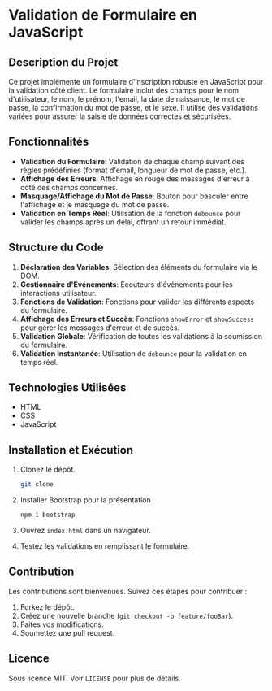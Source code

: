 # Validation de Formulaire en JavaScript

## Description du Projet

Ce projet implémente un formulaire d'inscription robuste en JavaScript pour la validation côté client. Le formulaire inclut des champs pour le nom d'utilisateur, le nom, le prénom, l'email, la date de naissance, le mot de passe, la confirmation du mot de passe, et le sexe. Il utilise des validations variées pour assurer la saisie de données correctes et sécurisées.

## Fonctionnalités

- **Validation du Formulaire**: Validation de chaque champ suivant des règles prédéfinies (format d'email, longueur de mot de passe, etc.).
- **Affichage des Erreurs**: Affichage en rouge des messages d'erreur à côté des champs concernés.
- **Masquage/Affichage du Mot de Passe**: Bouton pour basculer entre l'affichage et le masquage du mot de passe.
- **Validation en Temps Réel**: Utilisation de la fonction `debounce` pour valider les champs après un délai, offrant un retour immédiat.

## Structure du Code

1. **Déclaration des Variables**: Sélection des éléments du formulaire via le DOM.
2. **Gestionnaire d'Événements**: Écouteurs d'événements pour les interactions utilisateur.
3. **Fonctions de Validation**: Fonctions pour valider les différents aspects du formulaire.
4. **Affichage des Erreurs et Succès**: Fonctions `showError` et `showSuccess` pour gérer les messages d'erreur et de succès.
5. **Validation Globale**: Vérification de toutes les validations à la soumission du formulaire.
6. **Validation Instantanée**: Utilisation de `debounce` pour la validation en temps réel.

## Technologies Utilisées

- HTML
- CSS
- JavaScript

## Installation et Exécution

1. Clonez le dépôt.

    ```bash
    git clone
    ````

2. Installer Bootstrap pour la présentation

    ```bash
    npm i bootstrap
    ````

3. Ouvrez `index.html` dans un navigateur.
4. Testez les validations en remplissant le formulaire.

## Contribution

Les contributions sont bienvenues. Suivez ces étapes pour contribuer :

1. Forkez le dépôt.
2. Créez une nouvelle branche (`git checkout -b feature/fooBar`).
3. Faites vos modifications.
4. Soumettez une pull request.

## Licence

Sous licence MIT. Voir `LICENSE` pour plus de détails.
